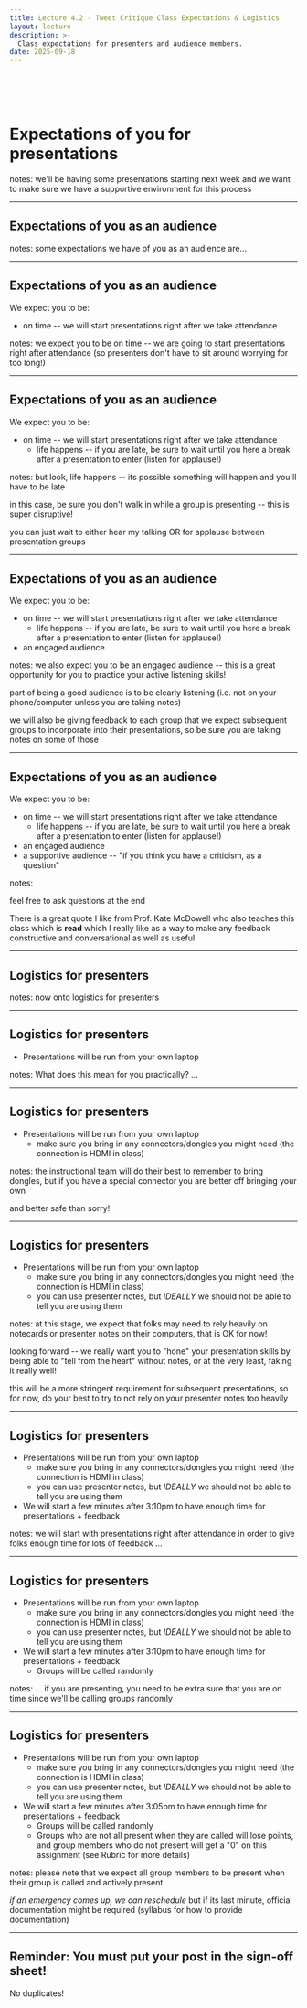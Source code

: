 ```yaml
---
title: Lecture 4.2 - Tweet Critique Class Expectations & Logistics
layout: lecture
description: >-
  Class expectations for presenters and audience members.
date: 2025-09-18
---
```


<br/><br/><br/>
# Expectations of you for presentations

notes:
we'll be having some presentations starting next week and we want to make sure we have a supportive environment for this process


---

## Expectations of you as an audience

notes:
some expectations we have of you as an audience are...

---

## Expectations of you as an audience

We expect you to be:

* on time -- we will start presentations right after we take attendance

notes:
we expect you to be on time -- we are going to start presentations right after attendance (so presenters don't have to sit around worrying for too long!)

---

## Expectations of you as an audience

We expect you to be:

* on time -- we will start presentations right after we take attendance
  * life happens -- if you are late, be sure to wait until you here a break after a presentation to enter (listen for applause!)

notes:
but look, life happens -- its possible something will happen and you'll have to be late

in this case, be sure you don't walk in while a group is presenting -- this is super disruptive!

you can just wait to either hear my talking OR for applause between presentation groups

---

## Expectations of you as an audience

We expect you to be:

* on time -- we will start presentations right after we take attendance
  * life happens -- if you are late, be sure to wait until you here a break after a presentation to enter (listen for applause!)
* an engaged audience


notes:
we also expect you to be an engaged audience -- this is a great opportunity for you to practice your active listening skills!

part of being a good audience is to be clearly listening (i.e. not on your phone/computer unless you are taking notes)

we will also be giving feedback to each group that we expect subsequent groups to incorporate into their presentations, so be sure you are taking notes on some of those

---

## Expectations of you as an audience

We expect you to be:

* on time -- we will start presentations right after we take attendance
  * life happens -- if you are late, be sure to wait until you here a break after a presentation to enter (listen for applause!)
* an engaged audience
* a supportive audience -- "if you think you have a criticism, as a question"

notes:

feel free to ask questions at the end

There is a great quote I like from Prof. Kate McDowell who also teaches this class which is **read** which I really like as a way to make any feedback constructive and conversational as well as useful 

---

## Logistics for presenters

notes:
now onto logistics for presenters

---

## Logistics for presenters

* Presentations will be run from your own laptop

notes:
What does this mean for you practically? ...

---

## Logistics for presenters

* Presentations will be run from your own laptop
  * make sure you bring in any connectors/dongles you might need (the connection is HDMI in class)

notes:
the instructional team will do their best to remember to bring dongles, but if you have a special connector you are better off bringing your own

and better safe than sorry!

---

## Logistics for presenters

* Presentations will be run from your own laptop
  * make sure you bring in any connectors/dongles you might need (the connection is HDMI in class)
  * you can use presenter notes, but *IDEALLY* we should not be able to tell you are using them

notes:
at this stage, we expect that folks may need to rely heavily on notecards or presenter notes on their computers, that is OK for now!

looking forward -- we really want you to "hone" your presentation skills by being able to "tell from the heart" without notes, or at the very least, faking it really well!

this will be a more stringent requirement for subsequent presentations, so for now, do your best to try to not rely on your presenter notes too heavily

---

## Logistics for presenters

* Presentations will be run from your own laptop
  * make sure you bring in any connectors/dongles you might need (the connection is HDMI in class)
  * you can use presenter notes, but *IDEALLY* we should not be able to tell you are using them
* We will start a few minutes after 3:10pm to have enough time for presentations + feedback

notes:
we will start with presentations right after attendance in order to give folks enough time for lots of feedback ...

---

## Logistics for presenters

* Presentations will be run from your own laptop
  * make sure you bring in any connectors/dongles you might need (the connection is HDMI in class)
  * you can use presenter notes, but *IDEALLY* we should not be able to tell you are using them
* We will start a few minutes after 3:10pm to have enough time for presentations + feedback
  * Groups will be called randomly

notes:
... if you are presenting, you need to be extra sure that you are on time since we'll be calling groups randomly

---

## Logistics for presenters

* Presentations will be run from your own laptop
  * make sure you bring in any connectors/dongles you might need (the connection is HDMI in class)
  * you can use presenter notes, but *IDEALLY* we should not be able to tell you are using them
* We will start a few minutes after 3:05pm to have enough time for presentations + feedback
  * Groups will be called randomly
  * Groups who are not all present when they are called will lose points, and group members who do not present will get a "0" on this assignment (see Rubric for more details)

notes:
please note that we expect all group members to be present when their group is called and actively present

*if an emergency comes up, we can reschedule* but if its last minute, official documentation might be required (syllabus for how to provide documentation)

---

## Reminder: You must put your post in the sign-off sheet!

No duplicates!

